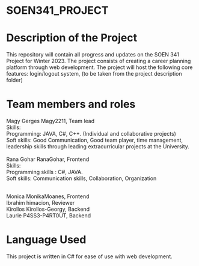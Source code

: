# SOEN341_PROJECT

# Description of the Project 

This repository will contain all progress and updates on the SOEN 341 Project for Winter 2023. The project consists of creating a career planning platform through 
web development. The project will host the following core features: login/logout system, (to be taken from the project description folder) 

# Team members and roles
Magy Gerges  Magy2211, Team lead <br />
Skills: <br />
Programming: JAVA, C#, C++. (Individual and collaborative projects)<br />
        Soft skills: Good Communication, Good team player, time management, <br />
        leadership skills through leading extracurricular projects at the University. <br /> <br />
Rana Gohar   RanaGohar, Frontend <br /> 
Skills: <br />
Programming skills : C#, JAVA. <br /> 
Soft skills: Communication skills, Collaboration, Organization <br /> <br />

Monica       MonikaMoanes, Frontend <br />
Ibrahim      himacion, Reviewer <br />
Kirollos     Kirollos-Georgy, Backend <br />
Laurie       P4SS3-P4RT0UT, Backend <br />

# Language Used 

This project is written in C# for ease of use with web development.




